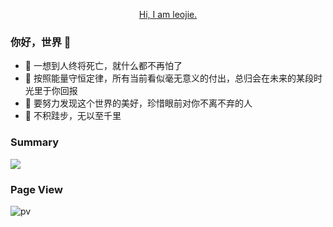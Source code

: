 <p align="center"><a target="_blank" href="https://www.hydraql.com">Hi, I am leojie.</a></p>

### 你好，世界 👋

- :hammer: 一想到人终将死亡，就什么都不再怕了
- :ram: 按照能量守恒定律，所有当前看似毫无意义的付出，总归会在未来的某段时光里于你回报
- :meat_on_bone: 要努力发现这个世界的美好，珍惜眼前对你不离不弃的人
- :orange_book: 不积跬步，无以至千里

### Summary
![](https://github-readme-stats.vercel.app/api?username=CCweixiao&theme=blue-green&show_icons=true)

### Page View
![pv](https://profile-counter.glitch.me/CCweixiao/count.svg)
